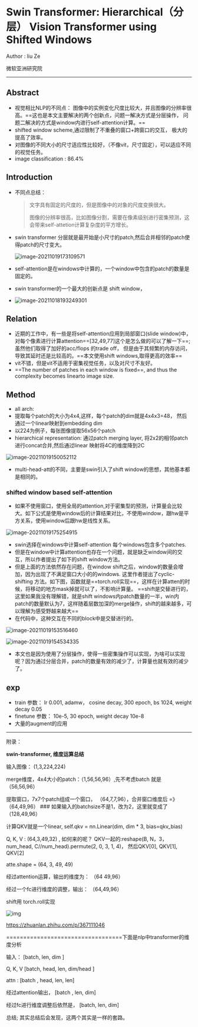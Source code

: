 # Swin Transformer: Hierarchical（分层） Vision Transformer using Shifted Windows

Author : liu Ze

微软亚洲研究院

---

## Abstract

- 视觉相比NLP的不同点： 图像中的实例变化尺度比较大，并且图像的分辨率很高。==这也是本文主要解决的两个创新点，问题一解决方式是分层操作， 问题二解决的方式是window内进行self-attention计算。==
- shifted window scheme,通过限制了不重叠的窗口+跨窗口的交互， 极大的提高了效率。
- 对图像的不同大小的尺寸适应性比较好，（不像vit，尺寸固定），可以适应不同的视觉任务。
- image classification : 86.4%

## Introduction

- 不同点总结：

  > 文字具有固定的尺度的，但是图像中的对象的尺度变换很大。
  >
  > 图像的分辨率很高，比如图像分割，需要在像素级别进行密集预测，这会带来self-attetion计算复杂度的平方增长。

* swin transformer 分层就是最开始是小尺寸的patch,然后合并相邻的patch使得patch的尺寸变大。

  ![image-20211019173109571](C:\Users\wanglichun\Desktop\Typera\TyporaPapers\images\image-20211019173109571.png)

* self-attention是在windows中计算的，一个window中包含的patch的数量是固定的。

* swin transformer的一个最大的创新点是 shift window，

* ![image-20211018193249301](C:\Users\wanglichun\Desktop\Typera\TyporaPapers\images\image-20211018193249301.png)

## Relation

- 近期的工作中，有一些是将self-attention应用到局部窗口(slide window)中，对每个像素进行计算attention==[32,49,77]这个是怎么做的可以了解一下==;虽然他们取得了加好的acc/flops 的trade off， 但是由于其频繁的内存访问，导致其延时还是比较高的。==本文使用shift windows,取得更高的效率==
- vit不错，但是vit不适用于密集视觉任务，以及对尺寸不友好。
- ==The number of patches in each window is fixed==, and thus the complexity becomes linearto image size.

## Method

* all arch:  
* 提取每个patch的大小为4x4,这样，每个patch的dim就是4x4x3=48， 然后通过一个linear映射到embedding dim
* 以224为例子，每张图像提取56x56个patch
* hierarchical representation: 通过patch merging layer, 将2x2的相邻patch进行concat合并,然后通过linear 映射将4C的维度降到2C

![image-20211019150052112](C:\Users\wanglichun\Desktop\Typera\TyporaPapers\images\image-20211019150052112.png)

- multi-head-att的不同，主要是swin引入了shift window的思想，其他基本都是相同的。

### shifted window based self-attention

* 如果不使用窗口，使用全局的attention,对于密集型的预测，计算量会比较大。如下公式是使用window后的计算结果对比，不使用window，跟hw是平方关系，使用window后跟hw是线性关系。

![image-20211019175254915](C:\Users\wanglichun\Desktop\Typera\TyporaPapers\images\image-20211019175254915.png)

* swin选择在windows中计算self-attention 每个windows包含多个patches.
* 但是在window中计算attention也存在一个问题，就是缺乏window间的交互，所以作者提出了如下的shift window方法。
* 但是上面的方法依然存在问题，在window shift之后，window的数量会增加，因为出现了不满足窗口大小的的windows. 这里作者提出了cyclic-shifting 方法。如下图，函数就是==torch.roll实现==，这样在计算atten的时候，将移动的地方mask掉就可以了，不影响计算量。 ==shift是交替进行的，这里如果我没有理解错，就是shift windows内patch数量的一半，win内patch的数量默认为7，这样随着层数加深的merge操作，shift的越来越多，可以理解为感受野越来越大==
* 在代码中，这种交互在不同的block中是交替进行的。

![image-20211019153516460](C:\Users\wanglichun\Desktop\Typera\TyporaPapers\images\image-20211019153516460.png)

![image-20211019154534335](C:\Users\wanglichun\Desktop\Typera\TyporaPapers\images\image-20211019154534335.png)

- 本文也是因为使用了分层操作，使得一些密集操作可以实现，为啥可以实现呢？因为通过分层合并，patch的数量有效的减少了，计算量也就有效的减少了。

## exp

- train 参数： lr 0.001, adamw， cosine decay, 300 epoch, bs 1024, weight decay 0.05
- finetune 参数： 10e-5, 30 epoch, weight decay 10e-8
- 大量的augment的应用

---

附录：

**swin-transformer, 维度运算总结**

输入图像： (1,3,224,224)

merge维度，4x4大小的patch：（1,56,56,96）,先不考虑batch 就是  （56,56,96）

提取窗口，7x7个patch组成一个窗口，  （64,7,7,96），合并窗口维度后 =》 （64,49,96）   ### 如果输入的batchsize不是1，改为2，这里就变成了 （128,49,96）

计算QKV就是一个linear,  self.qkv = nn.Linear(dim, dim * 3, bias=qkv_bias)

Q, K, V : (64,3,49,32) , 如何来的呢？ QKV一起的:reshape(B, N，3， num_head, C//num_head).permute(2, 0, 3, 1, 4)， 然后QKV[0], QKV[1], QKV[2]

atte.shape = (64, 3, 49, 49)

经过attention运算，输出的维度为： （64 49,96）

经过一个fc进行维度的调整，输出： （64,49,96）

shift用 torch.roll实现

![img](C:\Users\wanglichun\Desktop\Typera\TyporaPapers\images\clipboard.png)

https://zhuanlan.zhihu.com/p/367111046

==================================下面是nlp中transformer的维度分析

输入： [batch, len, dim ]

Q, K, V  [batch, head, len, dim/head ]

attn : [batch , head, len, len]

经过attention输出， [batch , len, dim]

经过fc进行维度调整后依然是， [batch, len, dim]

总结; 其实总结后会发现，这两个其实是一样的套路。

